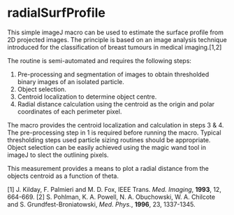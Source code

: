 # radialSurfProfile

This simple imageJ macro can be used to estimate the surface profile from 2D projected images. The principle is based on an image analysis 
technique introduced for the classification of breast tumours in medical imaging.[1,2]

The routine is semi-automated and requires the following steps: 

1. Pre-processing and segmentation of images to obtain thresholded binary images of an isolated particle.
2. Object selection.
3. Centroid localization to determine object centre.
4. Radial distance calculation using the centroid as the origin and polar coordinates of each perimeter pixel. 

The macro provides the centroid localization and calculation in steps 3 & 4. The pre-processing step in 1 is required before running the macro. Typical thresholding steps used particle sizing routines should be appropriate. Object selection can be easily achieved using the magic wand tool in imageJ to slect the outlining pixels.

This measurement provides a means to plot a radial distance from the objects centroid as a function of theta.

[1] J. Kilday, F. Palmieri and M. D. Fox, IEEE Trans. *Med. Imaging*, **1993**, 12, 664-669. 
[2] S. Pohlman, K. A. Powell, N. A. Obuchowski, W. A. Chilcote and S. Grundfest-Broniatowski, *Med. Phys.*, **1996**, 23, 1337-1345.
